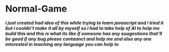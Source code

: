 # Normal-Game

***i just created had idea of this while trying to learn javascript and i tried it but i couldn't make it all by myself so i had to take help of AI to help me build this and this is what its like if someone has any suugestions that'll be good if any bug please contaanct and help me and also any one interested in teaching any language you can help to***
